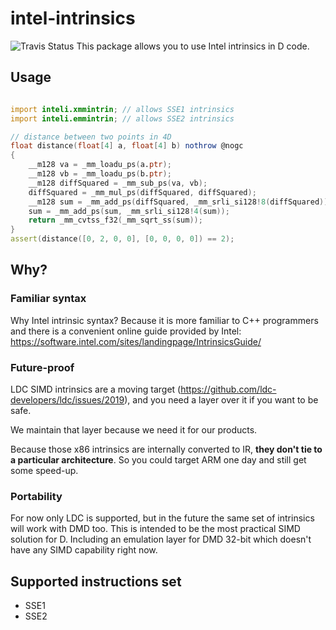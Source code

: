 # intel-intrinsics

![Travis Status](https://travis-ci.org/AuburnSounds/intel-intrinsics.svg?branch=master)
This package allows you to use Intel intrinsics in D code.

## Usage

```d

import inteli.xmmintrin; // allows SSE1 intrinsics
import inteli.emmintrin; // allows SSE2 intrinsics

// distance between two points in 4D
float distance(float[4] a, float[4] b) nothrow @nogc
{
    __m128 va = _mm_loadu_ps(a.ptr);
    __m128 vb = _mm_loadu_ps(b.ptr);
    __m128 diffSquared = _mm_sub_ps(va, vb);
    diffSquared = _mm_mul_ps(diffSquared, diffSquared);
    __m128 sum = _mm_add_ps(diffSquared, _mm_srli_si128!8(diffSquared));
    sum = _mm_add_ps(sum, _mm_srli_si128!4(sum));
    return _mm_cvtss_f32(_mm_sqrt_ss(sum));
}
assert(distance([0, 2, 0, 0], [0, 0, 0, 0]) == 2);

```

## Why?

### Familiar syntax

Why Intel intrinsic syntax? Because it is more familiar to C++ programmers 
and there is a convenient online guide provided by Intel: 
https://software.intel.com/sites/landingpage/IntrinsicsGuide/


### Future-proof

LDC SIMD intrinsics are a moving target (https://github.com/ldc-developers/ldc/issues/2019), 
and you need a layer over it if you want to be safe.

We maintain that layer because we need it for our products.

Because those x86 intrinsics are internally converted to IR, **they don't tie to a particular architecture**.
So you could target ARM one day and still get some speed-up.


### Portability

For now only LDC is supported, but in the future the same set of intrinsics will work with DMD too. 
This is intended to be the most practical SIMD solution for D. 
Including an emulation layer for DMD 32-bit which doesn't have any SIMD capability right now.


## Supported instructions set

- SSE1
- SSE2
